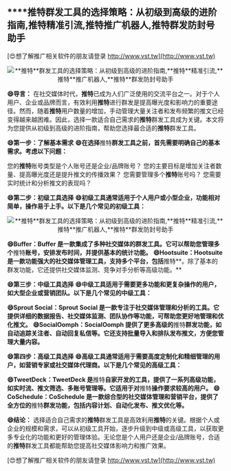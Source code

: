 ## ****推特**群发工具的选择策略：从初级到高级的进阶指南,**推特**精准引流,**推特**推广机器人,**推特**群发防封号助手**

[😍想了解推广相关软件的朋友请登录 http://www.vst.tw](http://www.vst.tw)

 <center><img src="https://vst.tw/MP4/tuiguang/png/8.png" alt="**推特**群发工具的选择策略：从初级到高级的进阶指南,**推特**精准引流,**推特**推广机器人,**推特**群发防封号助手"></center>

**😄导言：**
在社交媒体时代，**推特**已成为人们广泛使用的交流平台之一。对于个人用户、企业或品牌而言，有效利用**推特**进行群发是提高曝光度和影响力的重要途径。然而，随着**推特**用户数量的增加，手动管理大量关注者和发布频繁的推文已经变得越来越困难。因此，选择一款适合自己需求的**推特**群发工具成为关键。本文将为您提供从初级到高级的进阶指南，帮助您选择最合适的**推特**群发工具。

**😄第一步：了解基本需求**
**😄在选择**推特**群发工具之前，首先需要明确自己的基本需求。考虑以下问题：**

您的**推特**账号类型是个人账号还是企业/品牌账号？
您的主要目标是增加关注者数量、提高曝光度还是提升推文的传播效果？
您需要管理多个**推特**账号吗？
您需要实时统计和分析推文的表现吗？

**😄第二步：初级工具选择**
**😄初级工具通常适用于个人用户或小型企业，功能相对简单，操作易于上手。以下是几个常见的初级工具：**

 <center><img src="https://vst.tw/MP4/tuiguang/png/3.png" alt="**推特**群发工具的选择策略：从初级到高级的进阶指南,**推特**精准引流,**推特**推广机器人,**推特**群发防封号助手"></center>

**😄Buffer：Buffer 是一款集成了多种社交媒体的群发工具。它可以帮助您管理多个**推特**账号，安排发布时间，并提供基本的统计功能。**
**😄Hootsuite：Hootsuite 是一款功能强大的社交媒体管理工具，支持多个平台，包括**推特**。除了基本的群发功能，它还提供社交媒体监测、竞争对手分析等高级功能。**

**😄第三步：中级工具选择**
**😄中级工具适用于需要更多功能和更复杂操作的用户，如大型企业或营销团队。以下是几个常见的中级工具：**

**😄Sprout Social：Sprout Social 是一款专注于社交媒体管理和分析的工具。它提供详细的数据报告、社交媒体监测、团队协作等功能，可帮助您更好地管理和优化推文。**
**😄SocialOomph：SocialOomph 提供了更多高级的**推特**群发功能，如自动追踪关注者、自动回复私信等。它还支持批量导入和排队发布推文，方便您管理大量内容。**

**😄第四步：高级工具选择**
**😄高级工具通常适用于需要高度定制化和精细管理的用户，如营销专家或社交媒体代理商。以下是几个常见的高级工具：**

**😄TweetDeck：TweetDeck 是**推特**自家开发的工具，提供了一系列高级功能，如实时流、推文筛选、多账号管理等。它适用于对**推特**操作要求较高的用户。**
**😄CoSchedule：CoSchedule 是一款综合型的社交媒体管理和营销平台，提供了全方位的**推特**群发功能，包括内容计划、自动化发布、推文优化等。**

**😄结论：**
选择适合自己需求的**推特**群发工具是高效利用**推特**的关键。根据个人或企业的规模和需求，可以从初级工具开始，逐步升级到中级或高级工具，以获取更多专业化的功能和更好的管理体验。无论您是个人用户还是企业/品牌账号，合适的**推特**群发工具都能帮助您提高社交媒体影响力和推广效果。

[😍想了解推广相关软件的朋友请登录 http://www.vst.tw](http://www.vst.tw)



